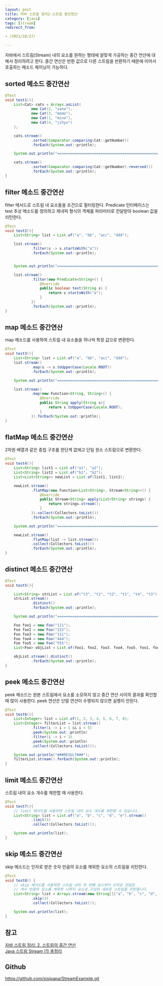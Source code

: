 ```yaml
---
layout: post
title: 자바 스트림 정리2-스트림 중간연산
category: [java]
tags: [stream]
redirect_from:

- /2021/10/27/

---
```


자바에서 스트림(Stream) 내의 요소를 원하는 형태에 알맞게 가공하는 중간 연산에 대해서 정리하려고 한다. 중간 연산은 반환 값으로 다른 스트림을 반환하기 때문에 이어서 호출하는 메소드 체이닝이 가능하다.  

## sorted 메소드 중간연산
```java
@Test
void test1(){
    List<Cat> cats = Arrays.asList(
            new Cat(2, "sana"),
            new Cat(3, "momo"),
            new Cat(1, "mina"),
            new Cat(4, "jihyo")
    );

    cats.stream()
            .sorted(Comparator.comparing(Cat::getNumber))
            .forEach(System.out::println);

    System.out.println("====================================================");

    cats.stream()
            .sorted(Comparator.comparing(Cat::getNumber).reversed())
            .forEach(System.out::println);
}
```   

## filter 메소드 중간연산  
filter 메서드로 스트림 내 요소들을 조건으로 필터링한다. Predicate<T> 인터페이스는 test 추상 메소드를 정의하고 제네릭 형식의 객체를 파라미터로 전달받아 boolean 값을 리턴한다.  
```java
@Test
void test2(){
    List<String> list = List.of("a", "bb", "acc", "ddd");

    list.stream()
            .filter(s -> s.startsWith("a"))
            .forEach(System.out::println);


    System.out.println("====================================================");

    list.stream()
            .filter(new Predicate<String>() {
                @Override
                public boolean test(String s) {
                    return s.startsWith("a");
                }
            })
            .forEach(System.out::println);
}
```  

## map 메소드 중간연산  
map 메소드를 사용하여 스트림 내 요소들을 하나씩 특정 값으로 변환한다.  
```java
@Test
void test3(){
    List<String> list = List.of("a", "bb", "acc", "ddd");
    list.stream()
            .map(s -> s.toUpperCase(Locale.ROOT))
            .forEach(System.out::println);

    System.out.println("====================================================");

    list.stream()
            .map(new Function<String, String>() {
                @Override
                public String apply(String s){
                    return s.toUpperCase(Locale.ROOT);
                }
            }).forEach(System.out::println);
}
```  

## flatMap 메소드 중간연산  
2차원 배열과 같은 중첩 구조를 한단계 없애고 단일 원소 스트림으로 변환한다.  
```java
@Test
void test4(){
    List<String> list1 = List.of("a1", "a2");
    List<String> list2 = List.of("b1", "b2");
    List<List<String>> newList = List.of(list1, list2);

    newList.stream()
            .flatMap(new Function<List<String>, Stream<String>>() {
                @Override
                public Stream<String> apply(List<String> strings) {
                    return strings.stream();
                }
            }).collect(Collectors.toList())
            .forEach(System.out::println);

    System.out.println("====================================================");

    newList.stream()
            .flatMap(list -> list.stream())
            .collect(Collectors.toList())
            .forEach(System.out::println);
}
```  

## distinct 메소드 중간연산  
```java
@Test
void test5(){

    List<String> strList = List.of("t3", "t1", "t2", "t1", "t4", "t3");
    strList.stream()
            .distinct()
            .forEach(System.out::println);

    System.out.println("====================================================");

    Foo foo1 = new Foo("111");
    Foo foo2 = new Foo("222");
    Foo foo3 = new Foo("111");
    Foo foo4 = new Foo("444");
    Foo foo5 = new Foo("555");
    List<Foo> objList = List.of(foo1, foo2, foo3, foo4, foo5, foo1, foo2, foo3);

    objList.stream().distinct()
            .forEach(System.out::println);
}
```  

## peek 메소드 중간연산  
peek 메소드는 원본 스트림에서 요소를 소모하지 않고 중간 연산 사이의 결과를 확인할 때 많이 사용한다. peek 연산은 단말 연산이 수행되지 않으면 실행이 안된다.  
```java
@Test
void test6(){
    List<Integer> list = List.of(1, 2, 3, 4, 5, 6, 7, 8);
    List<Integer> filterList = list.stream()
            .filter(i -> i > 1 && i < 5)
            .peek(System.out::println)
            .filter(i -> i > 3)
            .peek(System.out::println)
            .collect(Collectors.toList());

    System.out.println("###RESULT###");
    filterList.stream().forEach(System.out::println);
}
```  

## limit 메소드 중간연산  
스트림 내의 요소 개수를 제한할 때 사용한다.  
```java
@Test
void test7(){
    // limit 메서드를 사용하면 스트림 내의 요소 개수를 제한할 수 있습니다.
    List<String> list = List.of("a", "b", "c", "d", "e").stream()
            .limit(3)
            .collect(Collectors.toList());

    System.out.println(list);
}
```  

## skip 메소드 중간연산  
skip 메소드는 인자로 받은 숫자 만큼의 요소를 제외한 요소의 스트림을 리턴한다.  
```java
@Test
void test8() {
    // skip 메서드를 사용하면 스트림 내의 첫 번째 요소부터 인자로 전달된
    // 개수 만큼의 요소를 제외한 나머지 요소로 구성된 새로운 스트림을 리턴합니다.
    List<String> list = Arrays.stream(new String[]{"a", "b", "c", "d", "e"})
            .skip(3)
            .collect(Collectors.toList());

    System.out.println(list);
}
```  

## 참고  
[자바 스트림 정리: 2. 스트림의 중간 연산](https://madplay.github.io/post/java-streams-intermediate-operations)  
[Java 스트림 Stream (1) 총정리](https://futurecreator.github.io/2018/08/26/java-8-streams/)  

## Github  
<https://github.com/sisipapa/StreamExample.git>  



